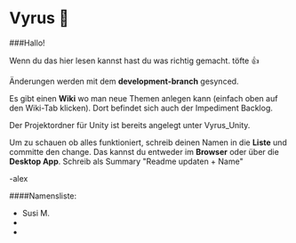 ﻿# Vyrus :syringe:

###Hallo!

Wenn du das hier lesen kannst hast du was richtig gemacht.
töfte :+1:

Änderungen werden mit dem **development-branch** gesynced.

Es gibt einen **Wiki** wo man neue Themen anlegen kann (einfach oben auf den Wiki-Tab klicken). Dort befindet sich auch der Impediment Backlog.

Der Projektordner für Unity ist bereits angelegt unter Vyrus_Unity.

Um zu schauen ob alles funktioniert, schreib deinen Namen in die **Liste** und committe den change. Das kannst du entweder im **Browser** oder über die **Desktop App**. Schreib als Summary "Readme updaten + Name"

-alex

####Namensliste:

- Susi M.
-
-





